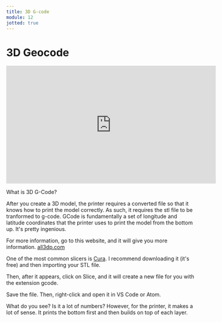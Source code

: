 ```yaml
---
title: 3D G-code
module: 12
jotted: true
---
```


# 3D Geocode

<iframe width="560" height="315" src="https://umontana.zoom.us/rec/play/tJF-dL37q2g3HYHH5QSDCvZ9W9XoJ6Ks1CZP-qcIzxy9B3VRNlKnY7cSNOXuzaHWjmjCTl1pJvz24Jga?continueMode=true" frameborder="0" allow="accelerometer; autoplay; encrypted-media; gyroscope; picture-in-picture" allowfullscreen></iframe>

What is 3D G-Code?

After you create a 3D model, the printer requires a converted file so that it knows how to print the model correctly.  As such, it requires the stl file to be tranformed to g-code.  GCode is fundamentally a set of longitude and latitude coordinates that the printer uses to print the model from the bottom up.  It's pretty ingenious.

For more information, go to this website, and it will give you more information. [all3dp.com](https://all3dp.com/2/stl-to-g-code-how-to-convert-stl-files-to-g-code/)

One of the most common slicers is [Cura](https://ultimaker.com/software/ultimaker-cura).  I recommend downloading it (it's free) and then importing your STL file.

Then, after it appears, click on Slice, and it will create a new file for you with the extension gcode.

Save the file.  Then, right-click and open it in VS Code or Atom.

What do you see?  Is it a lot of numbers?  However, for the printer, it makes a lot of sense. It prints the bottom first and then builds on top of each layer.